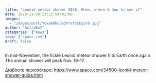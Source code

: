 ```yaml
---
title: "Leonid meteor shower 2020: When, where & how to see it"
date: 2020-11-09T21:15:54+01:00
images:
  - "images/post/Y6xakRhuGs3YrVf5xEgGr9.jpg"
author: "AstroBot"
categories: ["News"]
tags: ["space.com"]
draft: false
---
```


In mid-November, the fickle Leonid meteor shower hits Earth once again. The annual shower will peak Nov. 16-17. 

Διαβάστε περισσότερα: https://www.space.com/34500-leonid-meteor-shower-guide.html

